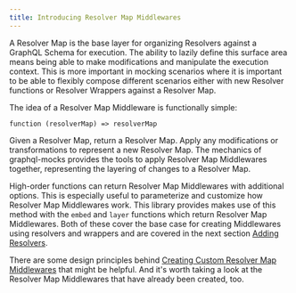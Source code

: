 ```yaml
---
title: Introducing Resolver Map Middlewares
---
```


A Resolver Map is the base layer for organizing Resolvers against a GraphQL Schema for execution. The ability to lazily
define this surface area means being able to make modifications and manipulate the execution context. This is more
important in mocking scenarios where it is important to be able to flexibly compose different scenarios either with new
Resolver functions or Resolver Wrappers against a Resolver Map.

The idea of a Resolver Map Middleware is functionally simple:

```
function (resolverMap) => resolverMap
```

Given a Resolver Map, return a Resolver Map. Apply any modifications or transformations to represent a new Resolver Map.
The mechanics of graphql-mocks provides the tools to apply Resolver Map Middlewares together, representing the layering
of changes to a Resolver Map.

High-order functions can return Resolver Map Middlewares with additional options. This is especially useful to parameterize and customize how Resolver Map Middlewares work. This library provides makes use of this method with the `embed` and `layer` functions which return Resolver Map Middlewares. Both of these cover the base case for creating Middlewares using resolvers and wrappers and are covered in the next section [Adding Resolvers](/docs/resolver-map/managing-resolvers).

There are some design principles behind [Creating Custom Resolver Map Middlewares](/docs/resolver-map/creating-middlewares) that might be helpful. And it's worth taking a look at the Resolver Map Middlewares that have already been created, too.
